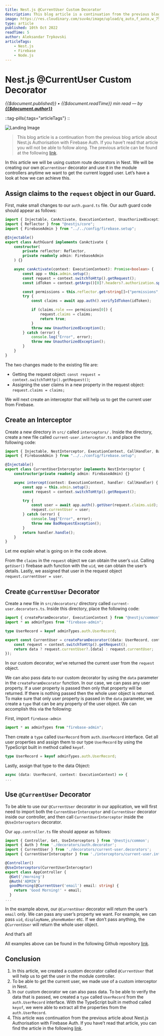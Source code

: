 ```yaml
---
title: Nest.js @CurrentUser Custom Decorator
description: This blog article is a continuation from the previous blog article about Nest.js Authorisation with Firebase Auth. If you have’t read that article you will not be able to follow along. The previous article can be found below. In this article we will be using custom route decorators in Nest. We will be creating our own @CurrentUser decorator and use it in the module controllers anytime we want to get the current logged user. Let’s have a look at how we can achieve this.
image: https://res.cloudinary.com/suv4o/image/upload/q_auto,f_auto,w_750,e_sharpen:100/v1665138447/blog/nestjs-current-user-custom-decorator/nestjs-current-user-custom-decorator
type: article
published: 10th Oct 2022
readTime: 5
author: Aleksandar Trpkovski
articleTags:
    - Nest.js
    - Firebase
    - Node.js
---
```


# Nest.js @CurrentUser Custom Decorator

_{{$document.published}} • {{$document.readTime}} min read — by **[{{$document.author}}](/)**_

::tag-pills{:tags="articleTags"}
::

![Landing Image](https://res.cloudinary.com/suv4o/image/upload/q_auto,f_auto,w_750,e_sharpen:100/v1665138447/blog/nestjs-current-user-custom-decorator/nestjs-current-user-custom-decorator)

> This blog article is a continuation from the previous blog article about Nest.js Authorisation with Firebase Auth. If you have’t read that article you will not be able to follow along. The previous article can be found at the following [link](https://www.trpkovski.com/2022/10/07/nestjs-authorisation-with-firebase-auth/).

In this article we will be using custom route decorators in Nest. We will be creating our own `@CurrentUser` decorator and use it in the module controllers anytime we want to get the current logged user. Let’s have a look at how we can achieve this.

## Assign claims to the `request` object in our Guard.

First, make small changes to our `auth.guard.ts` file. Our auth guard code should appear as follows:

```ts
import { Injectable, CanActivate, ExecutionContext, UnauthorizedException } from "@nestjs/common";
import { Reflector } from "@nestjs/core";
import { FirebaseAdmin } from "../../config/firebase.setup";

@Injectable()
export class AuthGuard implements CanActivate {
    constructor(
        private reflector: Reflector,
        private readonly admin: FirebaseAdmin
    ) {}

    async canActivate(context: ExecutionContext): Promise<boolean> {
        const app = this.admin.setup();
        const request = context.switchToHttp().getRequest();
        const idToken = context.getArgs()[0]?.headers?.authorization.split(" ")[1];

        const permissions = this.reflector.get<string[]>("permissions", context.getHandler());
        try {
            const claims = await app.auth().verifyIdToken(idToken);

            if (claims.role === permissions[0]) {
                request.claims = claims;
                return true;
            }
            throw new UnauthorizedException();
        } catch (error) {
            console.log("Error", error);
            throw new UnauthorizedException();
        }
    }
}
```

The two changes made to the existing file are:

-   Getting the request object: `const request = context.switchToHttp().getRequest()`;
-   Assigning the user claims in a new property in the request object: `request.claims = claims;`

We will next create an interceptor that will help us to get the current user from Firebase.

## Create an Interceptor

Create a new directory in `src/` called `interceptors/` . Inside the directory, create a new file called `current-user.interceptor.ts` and place the following code:

```ts
import { Injectable, NestInterceptor, ExecutionContext, CallHandler, BadRequestException } from "@nestjs/common";
import { FirebaseAdmin } from "../../config/firebase.setup";

@Injectable()
export class CurrentUserInterceptor implements NestInterceptor {
    constructor(private readonly admin: FirebaseAdmin) {}

    async intercept(context: ExecutionContext, handler: CallHandler) {
        const app = this.admin.setup();
        const request = context.switchToHttp().getRequest();

        try {
            const user = await app.auth().getUser(request.claims.uid);
            request.currentUser = user;
        } catch (error) {
            console.log("Error", error);
            throw new BadRequestException();
        }
        return handler.handle();
    }
}
```

Let me explain what is going on in the code above.

From the `claims` in the `request` object we can obtain the user’s `uid`. Calling `getUser()` firebase auth function with the `uid`, we can obtain the user’s details. Lastly, we assigned that user in the request object `request.currentUser = user`.

## Create `@CurrentUser` Decorator

Create a new file in `src/decorators/` directory called `current-user.decorators.ts`. Inside this directory, place the following code:

```ts
import { createParamDecorator, ExecutionContext } from "@nestjs/common";
import * as adminTypes from "firebase-admin";

type UserRecord = keyof adminTypes.auth.UserRecord;

export const CurrentUser = createParamDecorator((data: UserRecord, context: ExecutionContext) => {
    const request = context.switchToHttp().getRequest();
    return data ? request.currentUser?.[data] : request.currentUser;
});
```

In our custom decorator, we’ve returned the current user from the `request` object.

We can also pass data to our custom decorator by using the `data` parameter in the `createParamDecorator` function. In our case, we can pass any user property. If a user property is passed then only that property will be returned. If there is nothing passed then the whole user object is returned. To make sure that only user property is passed in the `data` parameter, we create a `type` that can be any property of the user object. We can accomplish this via the following:

First, import `firebase-admin`

```ts
import * as adminTypes from "firebase-admin";
```

Then create a `type` called `UserRecord` from `auth.UserRecord` interface. Get all user properties and assign them to our type `UserRecord` by using the TypeScript built in method called `keyof`.

```ts
type UserRecord = keyof adminTypes.auth.UserRecord;
```

Lastly, assign that type to the data Object:

```ts
async (data: UserRecord, context: ExecutionContext) => {
...
```

## Use `@CurrentUser` Decorator

To be able to use our `@CurrentUser` decorator in our application, we will first need to import both the `CurrentUserInterceptor` and `CurrentUser` decorator inside our controller, and then call `CurrentUserInterceptor` inside the `@UseInterceptors` decorator.

Our `app.controller.ts` file should appear as follows:

```ts
import { Controller, Get, UseInterceptors } from '@nestjs/common';
import { Auth } from './decorators/auth.decorator';
import { CurrentUser } from './decorators/current-user.decorators';
import { CurrentUserInterceptor } from './interceptors/current-user.interceptor';

@Controller()
@UseInterceptors(CurrentUserInterceptor)
export class AppController {
  @Get('/morning')
  @Auth('ADMIN')
  goodMorning(@CurrentUser('email') email: string) {
    return 'Good Morning!' + email;
  }
...
```

In the example above, our `@CurrentUser` decorator will return the user’s `email` only. We can pass any user’s property we want. For example, we can pass `uid`, `displayName`, `phoneNumber` etc. If we don’t pass anything, the `@CurrentUser` will return the whole user object.

And that’s all!

All examples above can be found in the following Github repository [link](https://github.com/Suv4o/nest-current-user-custom-decorator).

## Conclusion

1. In this article, we created a custom decorator called `@CurrentUser` that will help us to get the user in the module controller.
2. To be able to get the current user, we made use of a custom interceptor in Nest.
3. In our custom decorator we can also pass data. To be able to verify the data that is passed, we created a `type` called `UserRecord` from the `auth.UserRecord` interface. With the TypeScript built in method called `keyof`, we were able to extract all the properties from the `auth.UserRecord`.
4. This article was continuation from the previous article about Nest.js Authorisation with Firebase Auth. If you have’t read that article, you can find the article in the following [link](https://www.trpkovski.com/2022/10/07/nestjs-authorisation-with-firebase-auth/).
